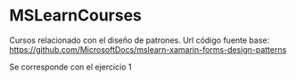 # MSLearnCourses

Cursos relacionado con el diseño de patrones. Url código fuente base: https://github.com/MicrosoftDocs/mslearn-xamarin-forms-design-patterns

Se corresponde con el ejercicio 1
